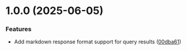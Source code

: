 # 1.0.0 (2025-06-05)


### Features

* Add markdown response format support for query results ([00dba61](https://github.com/johnib/kusto-mcp/commit/00dba6120955fe5a131e87740a6e15c8720ee0ef))
